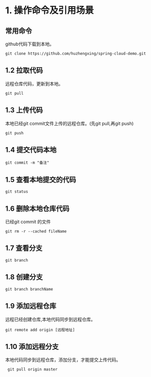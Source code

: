 #  1.  操作命令及引用场景

## 常用命令

github代码下载到本地。

	git clone https://github.com/huzhengxing/spring-cloud-demo.git

## 1.2 拉取代码
远程仓库代码，更新到本地。

	git pull


## 1.3 上传代码
本地已经git commit文件上传的远程仓库。(先git pull,再git push)

	git push



## 1.4 提交代码本地

	git commit -m "备注"


## 1.5 查看本地提交的代码
	git status


## 1.6 删除本地仓库代码
已经git commit 的文件

	git rm -r --cached fileName


## 1.7  查看分支 

	git branch

## 1.8  创建分支

	git branch branchName




## 1.9  添加远程仓库
远程已经创建仓库,本地代码同步到远程仓库。

	git remote add origin [远程地址]


## 1.10  添加远程分支
本地代码同步到远程仓库，添加分支，才能提交上传代码。

	 git pull origin master